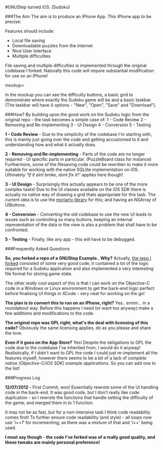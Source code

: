 #GNUStep turned iOS. (Sudoku)

###The Aim
The aim is to produce an iPhone App. This iPhone app to be precise:

Features should include:
- Local file saving
- Downloadable puzzles from the internet
- Nice User Interface
- Multiple difficulties

File saving and multiple difficulties is implemented through the original codebase I forked. Naturally this code will require substantial modification for use on an iPhone!

mockup>

In the mockup you can see the difficulty buttons, a basic grid to demonstrate where exactly the Sudoku game will be and a basic taskbar. (The taskbar will have 4 options - "New", "Open", "Save" and "Download").

###How?
By building upon the good work on the Sudoku logic from the original repo - the task becomes a simple case of:
1 - Code Review
2 - Removing and Re-implementing
3 - UI Design
4 - Conversion
5 - Testing

**1 - Code Review** - Due to the simplicity of the codebase I'm starting with, this is mainly just going over the code and getting accustomed to it and understanding how and what it actually does.

**2 - Removing and Re-implementing** - Parts of the code are no longer required - UI specific parts in particular. (PuzzleBoard class for instance) Furthermore, some of the filesaving code could be rewritten to make it more suitable for working with the native SQLlite implementation on iOS. Ultimately _"If it aint broke, dont fix it!"_ applies here though!

**3 - UI Design** - Surprisingly this actually appears to be one of the more complex tasks! Due to the UI classes available on the iOS SDK there is actually no native way of drawing a grid thats appropriate for this task. The current idea is to use the [moriarty library](http://bynomial.com/moriarty/) for this; and having an NSArray of UIButtons. 

**4 - Conversion** - Converting the old codebase to use the new UI leads to issues such as controlling so many buttons, keeping an internal representation of the data in the view is also a problem that shall have to be confronted.

**5 - Testing** - Finally, like any app - this will have to be debugged.

###Frequently Asked Questions

**So, you forked a repo of a GNUStep Example.. Why?**
Actually, [the repo I forked](https://github.com/michaelwisely/GNUstep-Sudoku/) consisted of some very good code, it contained a lot of the logic required for a Sudoku application and also implemented a very interesting file format for storing game state.

The other *really cool* aspect of this is that I can work on the Objective-C code in a Windows or Linux environment to get the back-end logic perfect before finalising UI things in XCode - very neat for working on the go!

**The plan is to convert this to run on an iPhone, right?**
Yes.. ermm... in a roundabout way. Before this happens I need (or want too anyway) make a few additions and modifications to the code. 

**The original repo was GPL right; what's the deal with licensing of this code?** Obviously the same licensing applies, do as you please and share the love.

**Even if it goes on the App Store?** Yes! Despite the obligations to GPL the code due to the codebase I've inherited from, I would do it anyway! Realistically, if I didn't want to GPL the code I could just re-implement all the features myself; however there seems to be a bit of a lack of _complete native (Objective-C/iOS SDK) example applications_. So you can add one to the list!

###Progress Log

**12/07/2012 -** First Commit, woo! Essentially rewrote some of the UI handling code in the back-end. It was good code, but I don't really like code duplication - so I rewrote the functions that handle setting the difficulty of the game; and merged them in to 1 function.

It may not be as fast, but for a non-intensive task I think code readability comes first! To further ensure code readability (and style) - all loops now use '_i+=1_' for incrementing; as there was a mixture of that and '_i++_' being used. 

**I must say though - the code I've forked was of a really good quality, and these tweaks are mainly personal preference!** 